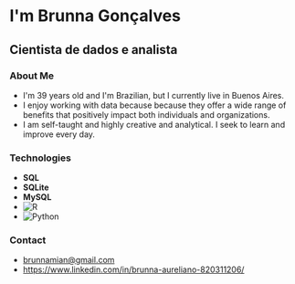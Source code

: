 <h1> I'm Brunna Gonçalves</h1>
<h2> Cientista de dados e analista</h2>

### About Me
- I'm 39 years old and I'm Brazilian, but I currently live in Buenos Aires.
- I enjoy working with data because because they offer a wide range of benefits that positively impact both individuals and organizations.
- I am self-taught and highly creative and analytical. I seek to learn and improve every day.


### Technologies
- **SQL**
- **SQLite**
- **MySQL**
- ![R](https://upload.wikimedia.org/wikipedia/commons/thumb/1/1b/R_logo.svg/40px-R_logo.svg.png)
- ![Python](https://upload.wikimedia.org/wikipedia/commons/thumb/c/c3/Python-logo-notext.svg/40px-Python-logo-notext.svg.png)        

### Contact
- brunnamian@gmail.com
- https://www.linkedin.com/in/brunna-aureliano-820311206/



